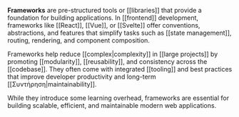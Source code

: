 **Frameworks** are pre-structured tools or [[libraries]] that provide a foundation for building applications. In [[frontend]] development, frameworks like [[React]], [[Vue]], or [[Svelte]] offer conventions, abstractions, and features that simplify tasks such as [[state management]], routing, rendering, and component composition.

Frameworks help reduce [[complex|complexity]] in [[large projects]] by promoting [[modularity]], [[reusability]], and consistency across the [[codebase]]. They often come with integrated [[tooling]] and best practices that improve developer productivity and long-term [[Συντήρηση|maintainability]].

While they introduce some learning overhead, frameworks are essential for building scalable, efficient, and maintainable modern web applications.